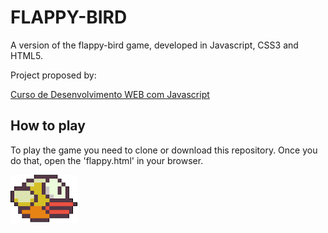 # FLAPPY-BIRD

A version of the flappy-bird game, developed in Javascript, CSS3 and HTML5.

Project proposed by:

[Curso de Desenvolvimento WEB com Javascript](https://www.udemy.com/course/curso-web/)

## How to play

To play the game you need to clone or download this repository.
Once you do that, open the 'flappy.html' in your browser. 


![gameplay](https://github.com/afmdaniel/flappy-bird/blob/master/imgs/passaro.png)

